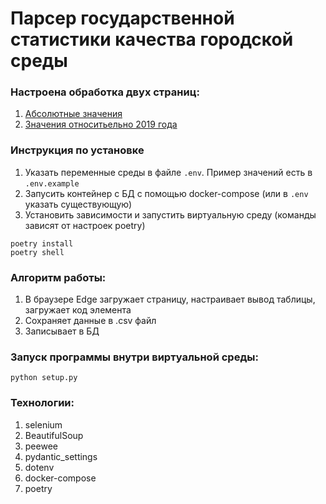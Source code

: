 # Парсер государственной статистики качества городской среды

### Настроена обработка двух страниц: 
1. [Абсолютные значения](https://www.fedstat.ru/indicator/59146)
2. [Значения относитьельно 2019 года](https://www.fedstat.ru/indicator/61116)

### Инструкция по установке
1. Указать переменные среды в файле ```.env```. Пример значений есть в ```.env.example```
2. Запусить контейнер с БД с помощью docker-compose (или в ```.env``` указать существующую)
3. Установить зависимости и запустить виртуальную среду (команды зависят от настроек poetry)
```
poetry install
poetry shell
```

### Алгоритм работы:
1. В браузере Edge загружает страницу, настраивает вывод таблицы, загружает код элемента
2. Сохраняет данные в .csv файл
3. Записывает в БД

### Запуск программы внутри виртуальной среды:
```
python setup.py
```

### Технологии:
1. selenium
2. BeautifulSoup
3. peewee
4. pydantic_settings
5. dotenv
6. docker-compose
7. poetry
